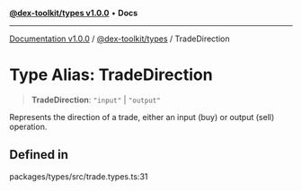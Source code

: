[**@dex-toolkit/types v1.0.0**](../README.md) • **Docs**

***

[Documentation v1.0.0](../../../packages.md) / [@dex-toolkit/types](../README.md) / TradeDirection

# Type Alias: TradeDirection

> **TradeDirection**: `"input"` \| `"output"`

Represents the direction of a trade, either an input (buy) or output (sell) operation.

## Defined in

packages/types/src/trade.types.ts:31
